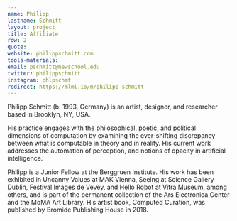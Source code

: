 ```yaml
---
name: Philipp
lastname: Schmitt
layout: project
title: Affiliate
row: 2
quote:
website: philippschmitt.com 
tools-materials:
email: pschmitt@newschool.edu
twitter: philippschmitt
instagram: phlpschmt
redirect: https://mlml.io/m/philipp-schmitt
---
```

Philipp Schmitt (b. 1993, Germany) is an artist, designer, and researcher based in Brooklyn, NY, USA.

His practice engages with the philosophical, poetic, and political dimensions of computation by examining the ever-shifting discrepancy between what is computable in theory and in reality. His current work addresses the automation of perception, and notions of opacity in artificial intelligence.

Philipp is a Junior Fellow at the Berggruen Institute. His work has been exhibited in Uncanny Values at MAK Vienna, Seeing at Science Gallery Dublin, Festival Images de Vevey, and Hello Robot at Vitra Museum, among others, and is part of the permanent collection of the Ars Electronica Center and the MoMA Art Library. His artist book, Computed Curation, was published by Bromide Publishing House in 2018.
